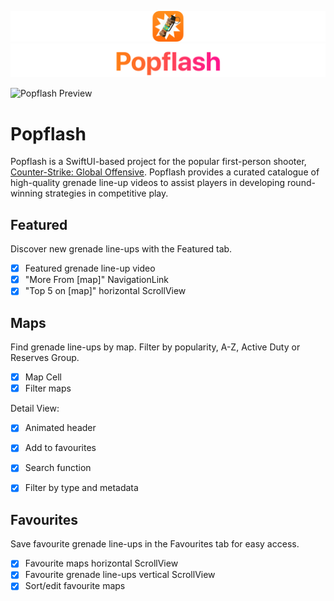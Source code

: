 ![Popflash Icon](https://github.com/sebjvidal/Popflash/blob/main/Images/README_Icon.png?raw=true)
![Popflash Icon](https://github.com/sebjvidal/Popflash/blob/main/Images/README_Title.png?raw=true)

![Popflash Preview](https://github.com/sebjvidal/Popflash/blob/main/Images/README_Graphic.png?raw=true)

# Popflash
Popflash is a SwiftUI-based project for the popular first-person shooter, [Counter-Strike: Global Offensive](https://store.steampowered.com/app/730/CounterStrike_Global_Offensive/). Popflash provides a curated catalogue of high-quality grenade line-up videos to assist players in developing round-winning strategies in competitive play.

## Featured
Discover new grenade line-ups with the Featured tab.
- [x] Featured grenade line-up video
- [x] "More From [map]" NavigationLink
- [x] "Top 5 on [map]" horizontal ScrollView

## Maps
Find grenade line-ups by map. Filter by popularity, A-Z, Active Duty or Reserves Group.
- [x] Map Cell
- [x] Filter maps

Detail View:
- [x] Animated header
- [x] Add to favourites
- [x] Search function
- [X] Filter by type and metadata


## Favourites
Save favourite grenade line-ups in the Favourites tab for easy access.
- [x] Favourite maps horizontal ScrollView
- [x] Favourite grenade line-ups vertical ScrollView
- [X] Sort/edit favourite maps
